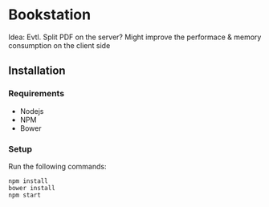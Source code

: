 # Bookstation

Idea: Evtl. Split PDF on the server? Might improve the performace & memory consumption on the client side


## Installation
### Requirements
* Nodejs
* NPM
* Bower

### Setup
Run the following commands:
```
npm install
bower install
npm start
```
